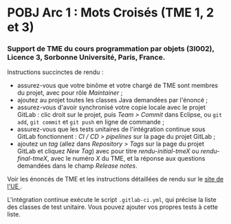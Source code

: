 # POBJ Arc 1 : Mots Croisés (TME 1, 2 et 3)



### Support de TME du cours programmation par objets (3I002), Licence 3, Sorbonne Université, Paris, France.

Instructions succinctes de rendu :
* assurez-vous que votre binôme et votre chargé de TME sont membres du projet, avec pour rôle _Maintainer_ ;
* ajoutez au projet toutes les classes Java demandées par l'énoncé ;
* assurez-vous d'avoir synchronisé votre copie locale avec le projet GitLab : clic droit sur le projet, puis _Team > Commit_ dans Eclipse, ou `git add`, `git commit` et `git push` en ligne de commande ;
* assurez-vous que les tests unitaires de l'intégration continue sous GitLab fonctionnent : _CI / CD > pipelines_ sur la page du projet GitLab ;
* ajoutez un _tag_ (allez dans _Repository > Tags_ sur la page du projet GitLab et cliquez _New Tag_) avec pour titre _rendu-initial-tmeX_ ou _rendu-final-tmeX_, avec le numéro _X_ du TME, et la réponse aux questions demandées dans le champ _Release notes_.

Voir les énoncés de TME et les instructions détaillées de rendu sur le [site de l'UE ](http://www-licence.ufr-info-p6.jussieu.fr/lmd/licence/2018/ue/3I002-2019fev/).

L'intégration continue exécute le script `.gitlab-ci.yml`, qui précise la liste des classes de test unitaire. Vous pouvez ajouter vos propres tests à cette liste.



